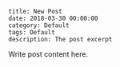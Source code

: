 ```
title: New Post
date: 2018-03-30 00:00:00
category: Default
tags: Default
description: The post excerpt
```

Write post content here.
